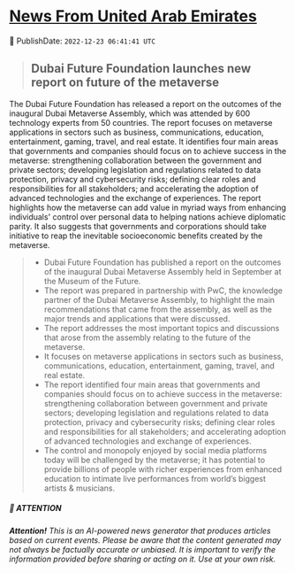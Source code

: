 [News From United Arab Emirates](https://github.com/UAE-Camel/News)
==========


📆 PublishDate: `2022-12-23 06:41:41 UTC`


> ## Dubai Future Foundation launches new report on future of the metaverse
>
The Dubai Future Foundation has released a report on the outcomes of the inaugural Dubai Metaverse Assembly, which was attended by 600 technology experts from 50 countries. The report focuses on metaverse applications in sectors such as business, communications, education, entertainment, gaming, travel, and real estate. It identifies four main areas that governments and companies should focus on to achieve success in the metaverse: strengthening collaboration between the government and private sectors; developing legislation and regulations related to data protection, privacy and cybersecurity risks; defining clear roles and responsibilities for all stakeholders; and accelerating the adoption of advanced technologies and the exchange of experiences. The report highlights how the metaverse can add value in myriad ways from enhancing individuals' control over personal data to helping nations achieve diplomatic parity. It also suggests that governments and corporations should take initiative to reap the inevitable socioeconomic benefits created by the metaverse.
> 
> - Dubai Future Foundation has published a report on the outcomes of the inaugural Dubai Metaverse Assembly held in September at the Museum of the Future.
> - The report was prepared in partnership with PwC, the knowledge partner of the Dubai Metaverse Assembly, to highlight the main recommendations that came from the assembly, as well as the major trends and applications that were discussed.
> - The report addresses the most important topics and discussions that arose from the assembly relating to the future of the metaverse.
> - It focuses on metaverse applications in sectors such as business, communications, education, entertainment, gaming, travel, and real estate.
> - The report identified four main areas that governments and companies should focus on to achieve success in the metaverse: strengthening collaboration between government and private sectors; developing legislation and regulations related to data protection, privacy and cybersecurity risks; defining clear roles and responsibilities for all stakeholders; and accelerating adoption of advanced technologies and exchange of experiences.
> - The control and monopoly enjoyed by social media platforms today will be challenged by the metaverse; it has potential to provide billions of people with richer experiences from enhanced education to intimate live performances from world’s biggest artists & musicians.


##### 📝 ATTENTION

###### **Attention!** This is an AI-powered news generator that produces articles based on current events. Please be aware that the content generated may not always be factually accurate or unbiased. It is important to verify the information provided before sharing or acting on it. Use at your own risk.
